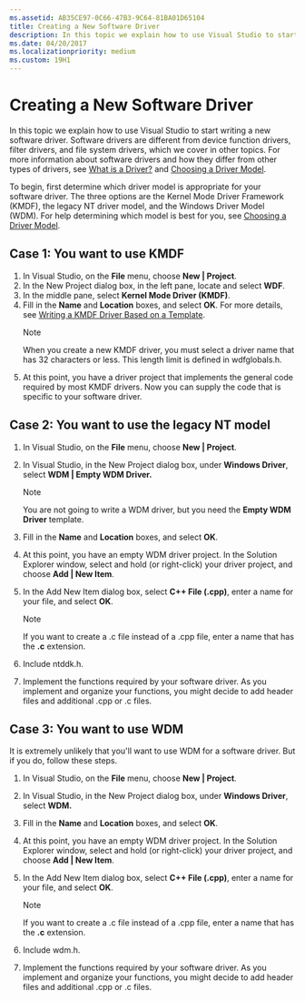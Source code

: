 ```yaml
---
ms.assetid: AB35CE97-0C66-47B3-9C64-81BA01D65104
title: Creating a New Software Driver
description: In this topic we explain how to use Visual Studio to start writing a new software driver.
ms.date: 04/20/2017
ms.localizationpriority: medium
ms.custom: 19H1
---
```


# Creating a New Software Driver

In this topic we explain how to use Visual Studio to start writing a new software driver. Software drivers are different from device function drivers, filter drivers, and file system drivers, which we cover in other topics. For more information about software drivers and how they differ from other types of drivers, see [What is a Driver?](../gettingstarted/what-is-a-driver-.md) and [Choosing a Driver Model](../gettingstarted/choosing-a-driver-model.md).

To begin, first determine which driver model is appropriate for your software driver. The three options are the Kernel Mode Driver Framework (KMDF), the legacy NT driver model, and the Windows Driver Model (WDM). For help determining which model is best for you, see [Choosing a Driver Model](../gettingstarted/choosing-a-driver-model.md).

## Case 1: You want to use KMDF

1. In Visual Studio, on the **File** menu, choose **New | Project**.
2. In the New Project dialog box, in the left pane, locate and select **WDF**.
3. In the middle pane, select **Kernel Mode Driver (KMDF)**.
4. Fill in the **Name** and **Location** boxes, and select **OK**. For more details, see [Writing a KMDF Driver Based on a Template](../gettingstarted/writing-a-kmdf-driver-based-on-a-template.md).
    > [!NOTE]
    > When you create a new KMDF driver, you must select a driver name that has 32 characters or less. This length limit is defined in wdfglobals.h.
5. At this point, you have a driver project that implements the general code required by most KMDF drivers. Now you can supply the code that is specific to your software driver.

## Case 2: You want to use the legacy NT model

1. In Visual Studio, on the **File** menu, choose **New | Project**.
2. In Visual Studio, in the New Project dialog box, under **Windows Driver**, select **WDM | Empty WDM Driver.**

    > [!NOTE]
    > You are not going to write a WDM driver, but you need the **Empty WDM Driver** template.
3. Fill in the **Name** and **Location** boxes, and select **OK**.
4. At this point, you have an empty WDM driver project. In the Solution Explorer window, select and hold (or right-click) your driver project, and choose **Add | New Item**.
5. In the Add New Item dialog box, select **C++ File (.cpp)**, enter a name for your file, and select **OK**.

    > [!NOTE]
    > If you want to create a .c file instead of a .cpp file, enter a name that has the **.c** extension.
6. Include ntddk.h.
7. Implement the functions required by your software driver. As you implement and organize your functions, you might decide to add header files and additional .cpp or .c files.

## Case 3: You want to use WDM

It is extremely unlikely that you'll want to use WDM for a software driver. But if you do, follow these steps.

1. In Visual Studio, on the **File** menu, choose **New | Project**.
2. In Visual Studio, in the New Project dialog box, under **Windows Driver**, select **WDM.**
3. Fill in the **Name** and **Location** boxes, and select **OK**.
4. At this point, you have an empty WDM driver project. In the Solution Explorer window, select and hold (or right-click) your driver project, and choose **Add | New Item**.
5. In the Add New Item dialog box, select **C++ File (.cpp)**, enter a name for your file, and select **OK**.

    > [!NOTE]
    > If you want to create a .c file instead of a .cpp file, enter a name that has the **.c** extension.
6. Include wdm.h.
7. Implement the functions required by your software driver. As you implement and organize your functions, you might decide to add header files and additional .cpp or .c files.